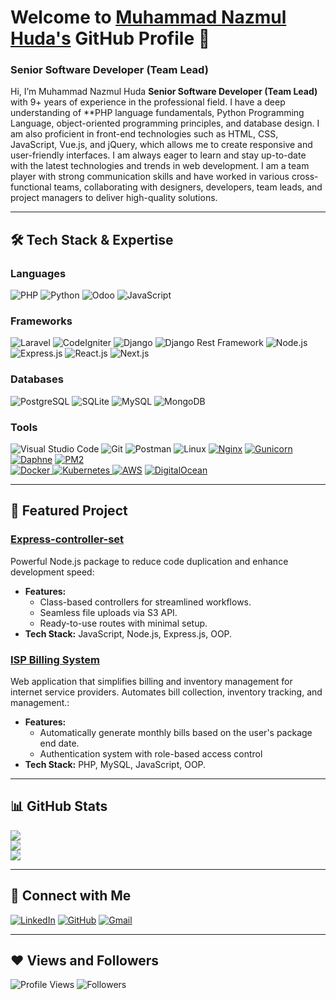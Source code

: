 # Welcome to [Muhammad Nazmul Huda's](https://csenazbd.com/) GitHub Profile 👋

### Senior Software Developer (Team Lead)

Hi, I’m Muhammad Nazmul Huda **Senior Software Developer (Team Lead)** with 9+ years of experience in the professional field. I have a deep understanding of **PHP language fundamentals, Python Programming Language, object-oriented programming principles, and database design. I am also proficient in front-end technologies such as HTML, CSS, JavaScript, Vue.js, and jQuery, which allows me to create responsive and user-friendly interfaces. I am always eager to learn and stay up-to-date with the latest technologies and trends in web development. I am a team player with strong communication skills and have worked in various cross-functional teams, collaborating with designers, developers, team leads, and project managers to deliver high-quality solutions.

---

## 🛠 Tech Stack & Expertise

### Languages  
![PHP](https://img.shields.io/badge/PHP-CB3837?style=for-the-badge&logo=PHP&logoColor=white) ![Python](https://img.shields.io/badge/Python-FFD43B?style=for-the-badge&logo=python&logoColor=blue) ![Odoo](https://img.shields.io/badge/Odoo-714b67?style=for-the-badge&logo=odoo&logoColor=pink) ![JavaScript](https://img.shields.io/badge/JavaScript-F7DF1E?style=for-the-badge&logo=javascript&logoColor=black)

### Frameworks  
![Laravel](https://img.shields.io/badge/Laravel-CB3837?style=for-the-badge&logo=laravel&logoColor=white) ![CodeIgniter](https://img.shields.io/badge/CodeIgniter-CB3837?style=for-the-badge&logo=codeIgniter&logoColor=white) ![Django](https://img.shields.io/badge/Django-092E20?style=for-the-badge&logo=django&logoColor=green) ![Django Rest Framework](https://img.shields.io/badge/Django%20Rest%20Framework-ff1709?style=for-the-badge&logo=django&logoColor=white) ![Node.js](https://img.shields.io/badge/Node.js-339933?style=for-the-badge&logo=nodedotjs&logoColor=white) ![Express.js](https://img.shields.io/badge/Express.js-000000?style=for-the-badge&logo=express&logoColor=white) ![React.js](https://img.shields.io/badge/React-20232A?style=for-the-badge&logo=react&logoColor=61DAFB) ![Next.js](https://img.shields.io/badge/Next.js-000000?style=for-the-badge&logo=nextdotjs&logoColor=white)  

### Databases  
![PostgreSQL](https://img.shields.io/badge/PostgreSQL-316192?style=for-the-badge&logo=postgresql&logoColor=white) ![SQLite](https://img.shields.io/badge/SQLite-07405E?style=for-the-badge&logo=sqlite&logoColor=white) ![MySQL](https://img.shields.io/badge/MySQL-4479A1?style=for-the-badge&logo=mysql&logoColor=white) ![MongoDB](https://img.shields.io/badge/MongoDB-4EA94B?style=for-the-badge&logo=mongodb&logoColor=white)  

### Tools  
![Visual Studio Code](https://img.shields.io/badge/VS%20Code-0078D4?style=for-the-badge&logo=visual%20studio%20code&logoColor=white) ![Git](https://img.shields.io/badge/Git-F05032?style=for-the-badge&logo=git&logoColor=white) ![Postman](https://img.shields.io/badge/Postman-FF6C37?style=for-the-badge&logo=postman&logoColor=white) ![Linux](https://img.shields.io/badge/Linux-ffef00?style=for-the-badge&logo=linux&logoColor=black) [![Nginx](https://img.shields.io/badge/Nginx-009639?style=for-the-badge&logo=nginx&logoColor=white)](https://www.nginx.com/) [![Gunicorn](https://img.shields.io/badge/Gunicorn-499848?style=for-the-badge&logo=gunicorn&logoColor=white)](https://gunicorn.org/) [![Daphne](https://img.shields.io/badge/Daphne-292A2F?style=for-the-badge&logo=daphne&logoColor=white)](https://github.com/django/daphne) [![PM2](https://img.shields.io/badge/PM2-2B037A?style=for-the-badge&logo=pm2&logoColor=white)](https://pm2.keymetrics.io/)     
[![Docker](https://img.shields.io/badge/Docker-2CA5E0?style=for-the-badge&logo=docker&logoColor=white)  ![Kubernetes](https://img.shields.io/badge/Kubernetes-326ce5?style=for-the-badge&logo=kubernetes&logoColor=white) ![AWS](https://img.shields.io/badge/AWS-232F3E?style=for-the-badge&logo=amazon-aws&logoColor=white)](https://aws.amazon.com/) [![DigitalOcean](https://img.shields.io/badge/DigitalOcean-0079FF?style=for-the-badge&logo=digitalocean&logoColor=white)](https://www.digitalocean.com/)


---

## 🌟 Featured Project

### [Express-controller-set](https://www.npmjs.com/package/express-controller-sets)  
Powerful Node.js package to reduce code duplication and enhance development speed:  

- **Features:**  
  - Class-based controllers for streamlined workflows.  
  - Seamless file uploads via S3 API.  
  - Ready-to-use routes with minimal setup.  
- **Tech Stack:** JavaScript, Node.js, Express.js, OOP.  

### [ISP Billing System](https://github.com/csenazbd/isp-billing-management)
Web application that simplifies billing and inventory management for internet service providers. Automates bill collection, inventory tracking, and management.:  

- **Features:**  
  - Automatically generate monthly bills based on the user's package end date.  
  - Authentication system with role-based access control  
- **Tech Stack:** PHP, MySQL, JavaScript, OOP.  

---

## 📊 GitHub Stats
![](https://github-readme-stats.vercel.app/api?username=csenazbd&theme=radical&hide_border=true&include_all_commits=true&count_private=true)<br/>
![](https://github-readme-streak-stats.herokuapp.com/?user=csenazbd&theme=radical&hide_border=true)<br/>
![](https://github-readme-stats.vercel.app/api/top-langs/?username=csenazbd&theme=radical&hide_border=true&include_all_commits=true&count_private=true&layout=compact)

---

## 💬 Connect with Me  
[![LinkedIn](https://img.shields.io/badge/LinkedIn-0077B5?style=for-the-badge&logo=linkedin&logoColor=white)](https://www.linkedin.com/in/nazmul-huda-a16982111/) [![GitHub](https://img.shields.io/badge/GitHub-100000?style=for-the-badge&logo=github&logoColor=white)](https://github.com/csenazbd) [![Gmail](https://img.shields.io/badge/Gmail-D14836?style=for-the-badge&logo=gmail&logoColor=white)](mailto:engineer.nazmul.bd@gmail.com)  

---

## ❤ Views and Followers  
![Profile Views](https://komarev.com/ghpvc/?username=csenazbd) ![Followers](https://img.shields.io/github/followers/csenazbd?label=Followers&style=social) 
